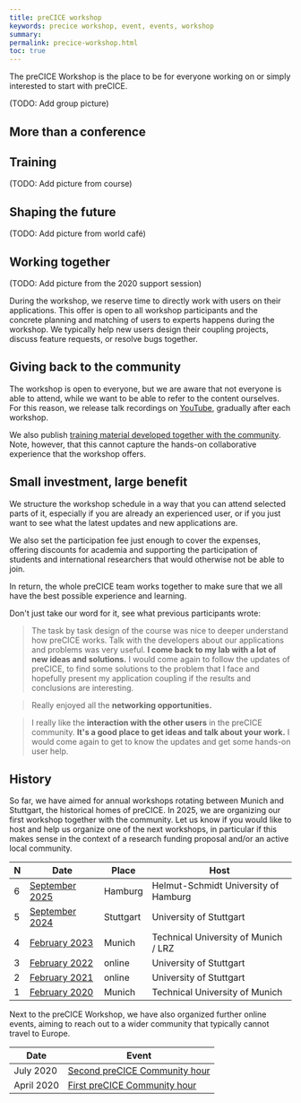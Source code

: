 ```yaml
---
title: preCICE workshop
keywords: precice workshop, event, events, workshop
summary:
permalink: precice-workshop.html
toc: true
---
```


The preCICE Workshop is the place to be for everyone working on or simply interested to start with preCICE.

(TODO: Add group picture)

## More than a conference

## Training

(TODO: Add picture from course)

## Shaping the future

(TODO: Add picture from world café)

## Working together

(TODO: Add picture from the 2020 support session)

During the workshop, we reserve time to directly work with users on their applications.
This offer is open to all workshop participants and the concrete planning and matching
of users to experts happens during the workshop.
We typically help new users design their coupling projects, discuss feature requests, or resolve bugs together.

## Giving back to the community

The workshop is open to everyone, but we are aware that not everyone is able to attend,
while we want to be able to refer to the content ourselves.
For this reason, we release talk recordings on [YouTube](https://www.youtube.com/c/preCICECoupling), gradually after each workshop.

We also publish [training material developed together with the community](https://github.com/precice/community-training).
Note, however, that this cannot capture the hands-on collaborative experience that the workshop offers.

## Small investment, large benefit

We structure the workshop schedule in a way that you can attend selected parts of it,
especially if you are already an experienced user, or if you just want to see
what the latest updates and new applications are.

We also set the participation fee just enough to cover the expenses,
offering discounts for academia and supporting the participation
of students and international researchers that would otherwise not be able to join.

In return, the whole preCICE team works together to make sure that we all
have the best possible experience and learning.

Don't just take our word for it, see what previous participants wrote:

> The task by task design of the course was nice to deeper understand how preCICE works.
> Talk with the developers about our applications and problems was very useful.
> **I come back to my lab with a lot of new ideas and solutions.**
> I would come again to follow the updates of preCICE,
> to find some solutions to the problem that I face and hopefully present my
> application coupling if the results and conclusions are interesting.

> Really enjoyed all the **networking opportunities.**

> I really like the **interaction with the other users** in the preCICE community.
> **It's a good place to get ideas and talk about your work.**
> I would come again to get to know the updates and get some hands-on user help.

## History

So far, we have aimed for annual workshops rotating between Munich and Stuttgart, the historical homes of preCICE.
In 2025, we are organizing our first workshop together with the community.
Let us know if you would like to host and help us organize one of the next workshops,
in particular if this makes sense in the context of a research funding proposal and/or an active local community.

| N  | Date                                      | Place       | Host                                 |
|--- | ---                                       | ---         | ---                                  |
| 6  | [September 2025](./precice-workshop-2025) | Hamburg     | Helmut-Schmidt University of Hamburg |
| 5  | [September 2024](./precice-workshop-2024) | Stuttgart   | University of Stuttgart              |
| 4  | [February 2023](./precice-workshop-2023)  | Munich      | Technical University of Munich / LRZ |
| 3  | [February 2022](./precice-workshop-2022)  | online      | University of Stuttgart              |
| 2  | [February 2021](./precice-workshop-2021)  | online      | University of Stuttgart              |
| 1  | [February 2020](./precice-workshop-2020)  | Munich      | Technical University of Munich       |

Next to the preCICE Workshop, we have also organized further online events,
aiming to reach out to a wider community that typically cannot travel to Europe.

| Date | Event |
| ---  | ---   |
| July 2020   | [Second preCICE Community hour](https://precice.discourse.group/t/267) |
| April 2020  | [First preCICE Community hour](https://precice.discourse.group/t/196)  |
